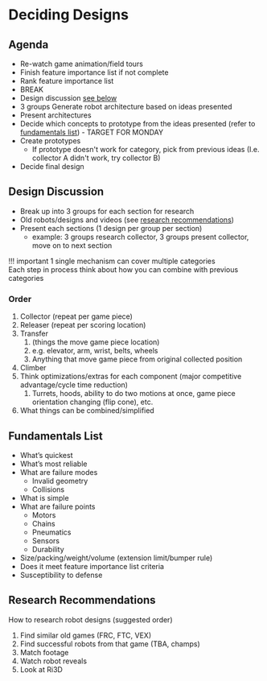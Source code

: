 # Deciding Designs

## Agenda

- Re-watch game animation/field tours
- Finish feature importance list if not complete
- Rank feature importance list
- BREAK
- Design discussion [see below](#design-discussion)
- 3 groups Generate robot architecture based on ideas presented
- Present architectures
- Decide which concepts to prototype from the ideas presented (refer to [fundamentals list](#fundamentals-list)) - TARGET FOR MONDAY
- Create prototypes
  - If prototype doesn't work for category, pick from previous ideas (I.e. collector A didn't work, try collector B)
- Decide final design

## Design Discussion

- Break up into 3 groups for each section for research
- Old robots/designs and videos (see [research recommendations](#research-recommendations))
- Present each sections (1 design per group per section)
  - example: 3 groups research collector, 3 groups present collector, move on to next section

!!! important
    1 single mechanism can cover multiple categories  
    Each step in process think about how you can combine with previous categories

### Order

1. Collector (repeat per game piece)
2. Releaser (repeat per scoring location)
3. Transfer 
    1. (things the move game piece location)
    2. e.g. elevator, arm, wrist, belts, wheels
    3. Anything that move game piece from original collected position
4. Climber
5. Think optimizations/extras for each component (major competitive advantage/cycle time reduction)
    1. Turrets, hoods, ability to do two motions at once, game piece orientation changing (flip cone), etc.
6. What things can be combined/simplified

## Fundamentals List

- What’s quickest
- What’s most reliable
- What are failure modes
    - Invalid geometry
    - Collisions
- What is simple
- What are failure points
    - Motors
    - Chains
    - Pneumatics
    - Sensors
    - Durability
- Size/packing/weight/volume (extension limit/bumper rule)
- Does it meet feature importance list criteria
- Susceptibility to defense 


## Research Recommendations 

How to research robot designs (suggested order)

1. Find similar old games (FRC, FTC, VEX)
2. Find successful robots from that game (TBA, champs)
3. Match footage
4. Watch robot reveals
5. Look at Ri3D
